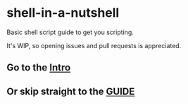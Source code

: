 shell-in-a-nutshell
===================

Basic shell script guide to get you scripting.

It's WIP, so opening issues and pull requests is appreciated.



## Go to the [Intro](INTRO.md)

## Or skip straight to the [GUIDE](GUIDE.md)
